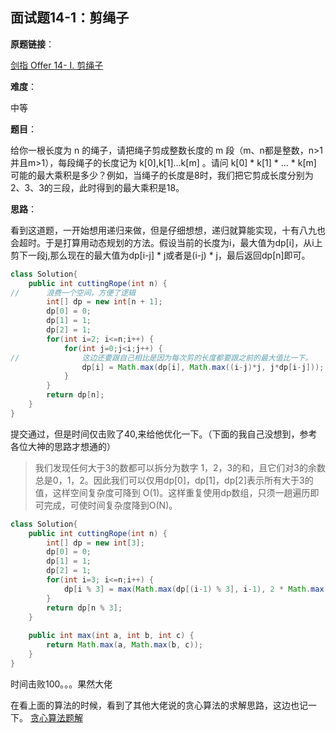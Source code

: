 ## 面试题14-1：剪绳子

**原题链接**：

[剑指 Offer 14- I. 剪绳子](https://leetcode-cn.com/problems/jian-sheng-zi-lcof/)

**难度**：

中等

**题目**：

给你一根长度为 n 的绳子，请把绳子剪成整数长度的 m 段（m、n都是整数，n>1并且m>1），每段绳子的长度记为 k[0],k[1]...k[m] 。请问 k[0] * k[1] * ... * k[m] 可能的最大乘积是多少？例如，当绳子的长度是8时，我们把它剪成长度分别为2、3、3的三段，此时得到的最大乘积是18。

**思路**：

看到这道题，一开始想用递归来做，但是仔细想想，递归就算能实现，十有八九也会超时。于是打算用动态规划的方法。假设当前的长度为i，最大值为dp[i]，从i上剪下一段j,那么现在的最大值为dp[i-j] * j或者是(i-j) * j，最后返回dp[n]即可。

```java
class Solution{
	public int cuttingRope(int n) {
//		浪费一个空间，方便了逻辑
		int[] dp = new int[n + 1];
		dp[0] = 0;
		dp[1] = 1;
		dp[2] = 1;
		for(int i=2; i<=n;i++) {
			for(int j=0;j<i;j++) {
//				这边还要跟自己相比是因为每次剪的长度都要跟之前的最大值比一下。
				dp[i] = Math.max(dp[i], Math.max((i-j)*j, j*dp[i-j]));
			}
		}
		return dp[n];
    }
}
```

提交通过，但是时间仅击败了40,来给他优化一下。（下面的我自己没想到，参考各位大神的思路才想通的）

>我们发现任何大于3的数都可以拆分为数字 1，2，3的和，且它们对3的余数总是0，1，2。因此我们可以仅用dp[0]，dp[1]，dp[2]表示所有大于3的值，这样空间复杂度可降到 O(1)。这样重复使用dp数组，只须一趟遍历即可完成，可使时间复杂度降到O(N)。

```java
class Solution{
	public int cuttingRope(int n) {
		int[] dp = new int[3];
		dp[0] = 0;
		dp[1] = 1;
		dp[2] = 1;
		for(int i=3; i<=n;i++) {
			dp[i % 3] = max(Math.max(dp[(i-1) % 3], i-1), 2 * Math.max(dp[(i-2) % 3], i-2), 3 * Math.max(dp[(i-3) % 3], i-3));
		}
		return dp[n % 3];
    }
	
	public int max(int a, int b, int c) {
		return Math.max(a, Math.max(b, c));
	}
}
```

时间击败100。。。果然大佬

在看上面的算法的时候，看到了其他大佬说的贪心算法的求解思路，这边也记一下。
[贪心算法题解](https://leetcode-cn.com/problems/jian-sheng-zi-lcof/solution/mian-shi-ti-14-i-jian-sheng-zi-tan-xin-si-xiang-by/)